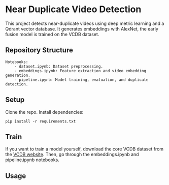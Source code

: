 # Near Duplicate Video Detection

This project detects near-duplicate videos using deep metric learning and a Qdrant vector database. It generates embeddings with AlexNet, the early fusion model is trained on the VCDB dataset.

## Repository Structure
    Notebooks:
        - dataset.ipynb: Dataset preprocessing.
        - embeddings.ipynb: Feature extraction and video embedding generation.
        - pipeline.ipynb: Model training, evaluation, and duplicate detection.

## Setup

Clone the repo.
Install dependencies:

    pip install -r requirements.txt

## Train
If you want to train a model yourself, download the core VCDB dataset from the [VCDB website](https://fvl.fudan.edu.cn/dataset/vcdb/list.htm). Then, go through the embeddings.ipynb and pipeline.ipynb notebooks.

## Usage
